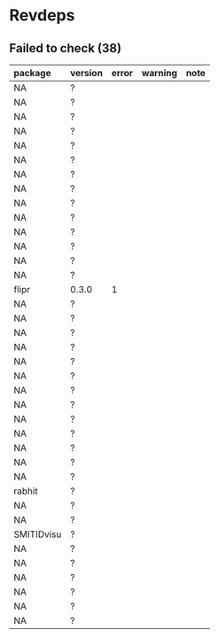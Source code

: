 # Revdeps

## Failed to check (38)

|package    |version |error |warning |note |
|:----------|:-------|:-----|:-------|:----|
|NA         |?       |      |        |     |
|NA         |?       |      |        |     |
|NA         |?       |      |        |     |
|NA         |?       |      |        |     |
|NA         |?       |      |        |     |
|NA         |?       |      |        |     |
|NA         |?       |      |        |     |
|NA         |?       |      |        |     |
|NA         |?       |      |        |     |
|NA         |?       |      |        |     |
|NA         |?       |      |        |     |
|NA         |?       |      |        |     |
|NA         |?       |      |        |     |
|NA         |?       |      |        |     |
|flipr      |0.3.0   |1     |        |     |
|NA         |?       |      |        |     |
|NA         |?       |      |        |     |
|NA         |?       |      |        |     |
|NA         |?       |      |        |     |
|NA         |?       |      |        |     |
|NA         |?       |      |        |     |
|NA         |?       |      |        |     |
|NA         |?       |      |        |     |
|NA         |?       |      |        |     |
|NA         |?       |      |        |     |
|NA         |?       |      |        |     |
|NA         |?       |      |        |     |
|NA         |?       |      |        |     |
|rabhit     |?       |      |        |     |
|NA         |?       |      |        |     |
|NA         |?       |      |        |     |
|SMITIDvisu |?       |      |        |     |
|NA         |?       |      |        |     |
|NA         |?       |      |        |     |
|NA         |?       |      |        |     |
|NA         |?       |      |        |     |
|NA         |?       |      |        |     |
|NA         |?       |      |        |     |

